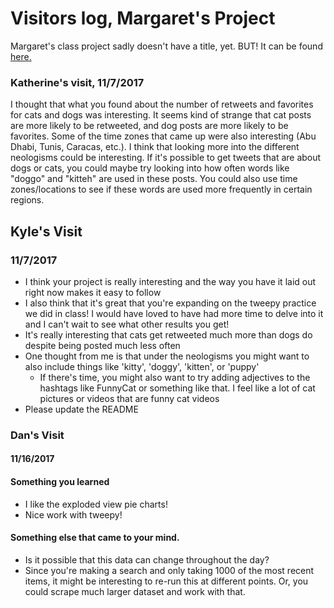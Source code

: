 # Visitors log, Margaret's Project

Margaret's class project sadly doesn't have a title, yet. BUT! It can be found [here.](https://github.com/Data-Science-for-Linguists/Project_Margaret)

### Katherine's visit, 11/7/2017
I thought that what you found about the number of retweets and favorites for cats and dogs was interesting. It seems kind of strange that cat posts are more likely to be retweeted, and dog posts are more likely to be favorites. Some of the time zones that came up were also interesting (Abu Dhabi, Tunis, Caracas, etc.).
I think that looking more into the different neologisms could be interesting. If it's possible to get tweets that are about dogs or cats, you could maybe try looking into how often words like "doggo" and "kitteh" are used in these posts. You could also use time zones/locations to see if these words are used more frequently in certain regions.

## Kyle's Visit
### 11/7/2017
- I think your project is really interesting and the way you have it laid out right now makes it easy to follow
- I also think that it's great that you're expanding on the tweepy practice we did in class! I would have loved to have had more time to delve into it and I can't wait to see what other results you get!
- It's really interesting that cats get retweeted much more than dogs do despite being posted much less often
- One thought from me is that under the neologisms you might want to also include things like 'kitty', 'doggy', 'kitten', or 'puppy'
   - If there's time, you might also want to try adding adjectives to the hashtags like FunnyCat or something like that. I feel like a lot of cat pictures or videos that are funny cat videos
- Please update the README


### Dan's Visit
#### 11/16/2017
#### Something you learned
  - I like the exploded view pie charts!
  - Nice work with tweepy!

#### Something else that came to your mind.
  - Is it possible that this data can change throughout the day?
  - Since you're making a search and only taking 1000 of the most recent items, it might be interesting to re-run this at different points. Or, you could scrape much larger dataset and work with that.

